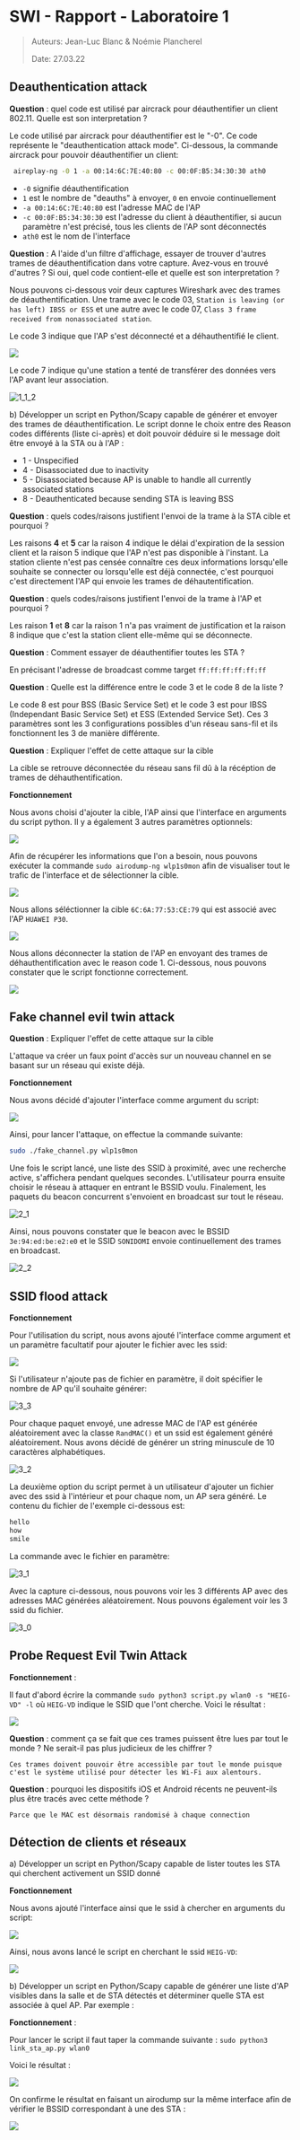 # SWI - Rapport - Laboratoire 1

> Auteurs: Jean-Luc Blanc & Noémie Plancherel
>
> Date: 27.03.22

## Deauthentication attack

**Question** : quel code est utilisé par aircrack pour déauthentifier un client 802.11. Quelle est son interpretation ?

Le code utilisé par aircrack pour déauthentifier est le "-0". Ce code représente le "deauthentication attack mode". Ci-dessous, la commande aircrack pour pouvoir déauthentifier un client:

```sh
 aireplay-ng -0 1 -a 00:14:6C:7E:40:80 -c 00:0F:B5:34:30:30 ath0
```

- `-0` signifie déauthentification
- `1` est le nombre de "deauths" à envoyer, `0` en envoie continuellement
- `-a 00:14:6C:7E:40:80` est l'adresse MAC de l'AP
- `-c 00:0F:B5:34:30:30` est l'adresse du client à déauthentifier, si aucun paramètre n'est précisé, tous les clients de l'AP sont déconnectés
- `ath0` est le nom de l'interface

**Question** : A l'aide d'un filtre d'affichage, essayer de trouver d'autres trames de déauthentification dans votre capture. Avez-vous en trouvé d'autres ? Si oui, quel code contient-elle et quelle est son interpretation ?

Nous pouvons ci-dessous voir deux captures Wireshark avec des trames de déauthentification. Une trame avec le code 03, `Station is leaving (or has left) IBSS or ESS` et une autre avec le code 07, `Class 3 frame received from nonassociated station`.

Le code 3 indique que l'AP s'est déconnecté et a déhauthentifié le client.

![](images/1_1_1.png)

Le code 7 indique qu'une station a tenté de transférer des données vers l'AP avant leur association.

![1_1_2](images/1_1_2.png)

b) Développer un script en Python/Scapy capable de générer et envoyer des trames de déauthentification. Le script donne le choix entre des Reason codes différents (liste ci-après) et doit pouvoir déduire si le message doit être envoyé à la STA ou à l'AP :

- 1 - Unspecified
- 4 - Disassociated due to inactivity
- 5 - Disassociated because AP is unable to handle all currently associated stations
- 8 - Deauthenticated because sending STA is leaving BSS

**Question** : quels codes/raisons justifient l'envoi de la trame à la STA cible et pourquoi ?

Les raisons **4** et **5** car la raison 4 indique le délai d'expiration de la session client et la raison 5 indique que l'AP n'est pas disponible à l'instant. La station cliente n'est pas censée connaître ces deux informations lorsqu'elle souhaite se connecter ou lorsqu'elle est déjà connectée, c'est pourquoi c'est directement l'AP qui envoie les trames de déhautentification.

**Question** : quels codes/raisons justifient l'envoi de la trame à l'AP et pourquoi ?

Les raison **1** et **8** car la raison 1 n'a pas vraiment de justification et la raison 8 indique que c'est la station client elle-même qui se déconnecte.

**Question** : Comment essayer de déauthentifier toutes les STA ?

En précisant l'adresse de broadcast comme target `ff:ff:ff:ff:ff:ff`

**Question** : Quelle est la différence entre le code 3 et le code 8 de la liste ?

Le code 8 est pour BSS (Basic Service Set) et le code 3 est pour IBSS (Independant Basic Service Set) et ESS (Extended Service Set). Ces 3 paramètres sont les 3 configurations possibles d'un réseau sans-fil et ils fonctionnent les 3 de manière différente.

**Question** : Expliquer l'effet de cette attaque sur la cible

La cible se retrouve déconnectée du réseau sans fil dû à la récéption de trames de déhauthentification.

**Fonctionnement**

Nous avons choisi d'ajouter la cible, l'AP ainsi que l'interface en arguments du script python. Il y a également 3 autres paramètres optionnels:

![](images/5_0.png)

Afin de récupérer les informations que l'on a besoin, nous pouvons exécuter la commande `sudo airodump-ng wlp1s0mon` afin de visualiser tout le trafic de l'interface et de sélectionner la cible.

![](images/5_2.png)

Nous allons séléctionner la cible `6C:6A:77:53:CE:79` qui est associé avec l'AP `HUAWEI P30`. 

![](images/5_1.png)

Nous allons déconnecter la station de l'AP en envoyant des trames de déhauthentification avec le reason code 1. Ci-dessous, nous pouvons constater que le script fonctionne correctement.

![](images/5_3.png)

## Fake channel evil twin attack

__Question__ : Expliquer l'effet de cette attaque sur la cible

L'attaque va créer un faux point d'accès sur un nouveau channel en se basant sur un réseau qui existe déjà. 

**Fonctionnement**

Nous avons décidé d'ajouter l'interface comme argument du script:

![](images/2_0.png)

Ainsi, pour lancer l'attaque, on effectue la commande suivante:

```sh
sudo ./fake_channel.py wlp1s0mon
```

Une fois le script lancé, une liste des SSID à proximité, avec une recherche active, s'affichera pendant quelques secondes. L'utilisateur pourra ensuite choisir le réseau à attaquer en entrant le BSSID voulu. Finalement, les paquets du beacon concurrent s'envoient en broadcast sur tout le réseau.

![2_1](images/2_1.png)

Ainsi, nous pouvons constater que le beacon avec le BSSID `3e:94:ed:be:e2:e0` et le SSID `SONIDOMI` envoie continuellement des trames en broadcast.

![2_2](images/2_2.png)

## SSID flood attack

**Fonctionnement**

Pour l'utilisation du script, nous avons ajouté l'interface comme argument et un paramètre facultatif pour ajouter le fichier avec les ssid:

![](images/3_0.png)

Si l'utilisateur n'ajoute pas de fichier en paramètre, il doit spécifier le nombre de AP qu'il souhaite générer:

![3_3](images/3_3.png)

Pour chaque paquet envoyé, une adresse MAC de l'AP est générée aléatoirement avec la classe `RandMAC()` et un ssid est également généré aléatoirement. Nous avons décidé de générer un string minuscule de 10 caractères alphabétiques. 

![3_2](images/3_1.png)

La deuxième option du script permet à un utilisateur d'ajouter un fichier avec des ssid à l'intérieur et pour chaque nom, un AP sera généré. Le contenu du fichier de l'exemple ci-dessous est:

```sh
hello
how
smile
```

La commande avec le fichier en paramètre:

![3_1](images/3_4.png)

Avec la capture ci-dessous, nous pouvons voir les 3 différents AP avec des adresses MAC générées aléatoirement. Nous pouvons également voir les 3 ssid du fichier.

![3_0](images/3_2.png)

## Probe Request Evil Twin Attack

**Fonctionnement** : 

Il faut d'abord écrire la commande `sudo python3 script.py wlan0 -s "HEIG-VD" -l` où `HEIG-VD` indique le SSID que l'ont cherche.
Voici le résultat : 

![](images/4_2.PNG)

**Question** : comment ça se fait que ces trames puissent être lues par tout le monde ? Ne serait-il pas plus judicieux de les chiffrer ?

```
Ces trames doivent pouvoir être accessible par tout le monde puisque c'est le système utilisé pour détecter les Wi-Fi aux alentours.
```

**Question** : pourquoi les dispositifs iOS et Android récents ne peuvent-ils plus être tracés avec cette méthode ?

```
Parce que le MAC est désormais randomisé à chaque connection
```

## Détection de clients et réseaux

a) Développer un script en Python/Scapy capable de lister toutes les STA qui cherchent activement un SSID donné

**Fonctionnement**

Nous avons ajouté l'interface ainsi que le ssid à chercher en arguments du script:

![](images/4_0.png)

Ainsi, nous avons lancé le script en cherchant le ssid `HEIG-VD`:

![](images/4_1.png)



b) Développer un script en Python/Scapy capable de générer une liste d'AP visibles dans la salle et de STA détectés et déterminer quelle STA est associée à quel AP. Par exemple :

**Fonctionnement** :

Pour lancer le script il faut taper la commande suivante : `sudo python3 link_sta_ap.py wlan0`

Voici le résultat : 

![](images\5_4.PNG)

On confirme le résultat en faisant un airodump sur la même interface afin de vérifier le BSSID correspondant à une des STA : 

![](images\5_6.PNG)

